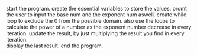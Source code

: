 start the program.
create the essential variables to store the values.
promt the user to input the base num and the exponent num aswell.
create while loop to exclude the 0 from the possible domain.
also use the loops to calculate the power of a number as the exponent number decrease in every iteration.
update the result, by just multiplying the result you find in every iteration.\
display the last result.
end the program.
